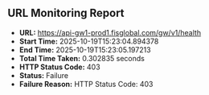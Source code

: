 ## URL Monitoring Report

- **URL:** https://api-gw1-prod1.fisglobal.com/gw/v1/health
- **Start Time:** 2025-10-19T15:23:04.894378
- **End Time:** 2025-10-19T15:23:05.197213
- **Total Time Taken:** 0.302835 seconds
- **HTTP Status Code:** 403
- **Status:** Failure
- **Failure Reason:** HTTP Status Code: 403
